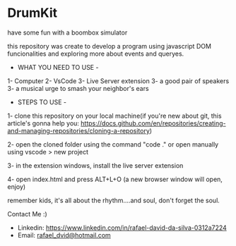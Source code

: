 # DrumKit
have some fun with a boombox simulator

this repository was create to develop a program using javascript DOM funcionalities
and exploring more about events and queryes.


- WHAT YOU NEED TO USE - 

1- Computer
2- VsCode
3- Live Server extension
3- a good pair of speakers
3- a musical urge to smash your neighbor's ears


- STEPS TO USE -

1- clone this repository on your local machine(if you're new about 
git, this article's gonna help you: https://docs.github.com/en/repositories/creating-and-managing-repositories/cloning-a-repository)

2- open the cloned folder using the command "code ." or open manually using vscode > new project

3- in the extension windows, install the live server extension

4- open index.html and press ALT+L+O (a new browser window will open, enjoy)



remember kids, it's all about the rhythm....and soul, don't forget the soul.


Contact Me :)

- Linkedin: https://www.linkedin.com/in/rafael-david-da-silva-0312a7224
- Email: rafael_dvid@hotmail.com

